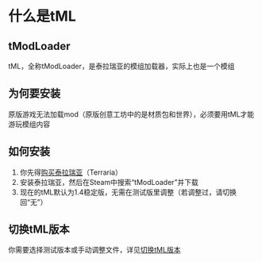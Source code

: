 # 什么是tML

## tModLoader

tML，全称tModLoader，是泰拉瑞亚的模组加载器，实际上也是一个模组

## 为何要安装

原版游戏无法加载mod（原版创意工坊中的是材质包和世界），必须要用tML才能游玩模组内容

## 如何安装

1. 你先得[购买泰拉瑞亚][GetTerraria]（Terraria）
2. 安装泰拉瑞亚，然后在Steam中搜索“tModLoader”并下载
3. 现在的tML默认为1.4稳定版，无需在测试版里调整（若调整过，请切换回“无”）

## 切换tML版本

你需要选择测试版本或手动调整文件，详见[切换tML版本][HowToChangeTMLVersion]


[GetTerraria]: https://github.com/lyc-Lacewing/tMLAllInOne/blob/master/IssuesAndSolutions/tML/GetTerraria.md
[HowToChangeTMLVersion]: https://github.com/lyc-Lacewing/tMLAllInOne/blob/master/IssuesAndSolutions/tML/HowToChangeTMLVersion.md